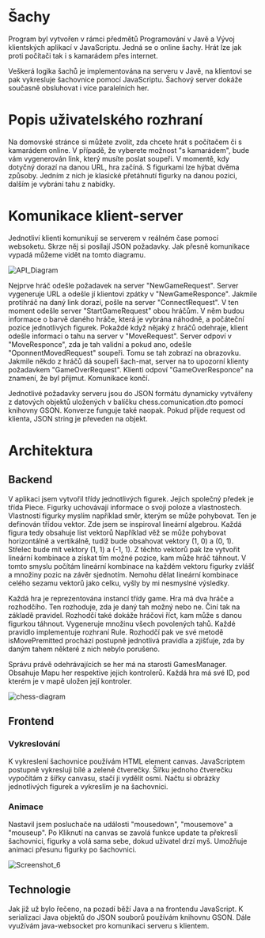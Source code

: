 # Šachy
Program byl vytvořen v rámci předmětů Programování v Javě a Vývoj klientských aplikací v JavaScriptu. Jedná se o online šachy. Hrát lze jak proti počítači tak i s kamarádem přes internet.

Veškerá logika šachů je implementována na serveru v Javě, na klientovi se pak vykresluje šachovnice pomocí JavaScriptu. Šachový server dokáže současně obsluhovat i více paralelních her.

# Popis uživatelského rozhraní

Na domovské stránce si můžete zvolit, zda chcete hrát s počítačem či s kamarádem online. V případě, že vyberete možnost "s kamarádem", bude vám vygenerován link, který musíte poslat soupeři. V momentě, kdy dotyčný dorazí na danou URL, hra začíná. S figurkami lze hýbat dvěma způsoby. Jedním z nich je klasické přetáhnutí figurky na danou pozici, dalším je vybrání tahu z nabídky.

# Komunikace klient-server

Jednotliví klienti komunikují se serverem v reálném čase pomocí websoketu. Skrze něj si posílají JSON požadavky. Jak přesně komunikace vypadá můžeme vidět na tomto diagramu.

![API_Diagram](uploads/2bc5885a1968f4ab4375ffb496223f38/API_Diagram.png)

Nejprve hráč odešle požadavek na server "NewGameRequest". Server vygeneruje URL a odešle jí klientovi zpátky v "NewGameResponce". Jakmile protihráč na daný link dorazí, pošle na server "ConnectRequest". V ten moment odešle server "StartGameRequest" obou hráčům. V něm budou informace o barvě daného hráče, která je vybrána náhodně, a počáteční pozice jednotlivých figurek. Pokaždé když nějaký z hráčů odehraje, klient odešle informaci o tahu na server v "MoveRequest". Server odpoví v "MoveResponce", zda je tah validní a pokud ano, odešle "OponnentMovedRequest" soupeři. Tomu se tah zobrazí na obrazovku. Jakmile někdo z hráčů dá soupeři šach-mat, server na to upozorní klienty požadavkem "GameOverRequest". Klienti odpoví "GameOverResponce" na znamení, že byl přijmut. Komunikace končí.

Jednotlivé požadavky serveru jsou do JSON formátu dynamicky vytvářeny z datových objektů uložených v balíčku chess.comunication.dto pomocí knihovny GSON. Konverze funguje také naopak. Pokud přijde request od klienta, JSON string je převeden na objekt.

# Architektura

## Backend

V aplikaci jsem vytvořil třídy jednotlivých figurek. Jejich společný předek je třída Piece. Figurky uchovávají informace o svoji poloze a vlastnostech. Vlastností figurky myslím například směr, kterým se může pohybovat. Ten je definován třídou vektor. Zde jsem se inspiroval lineární algebrou. Každá figura tedy obsahuje list vektorů Například věž se může pohybovat horizontálně a vertikálně, tudíž bude obsahovat vektory (1, 0) a (0, 1). Střelec bude mít vektory (1, 1) a (-1, 1). Z těchto vektorů pak lze vytvořit lineární kombinace a získat tím možné pozice, kam může hráč táhnout. V tomto smyslu počítám lineární kombinace na každém vektoru figurky zvlášť a množiny pozic na závěr sjednotím. Nemohu dělat lineární kombinace celého sezamu vektorů jako celku, vyšly by mi nesmyslné výsledky.

Každá hra je reprezentována instancí třídy game. Hra má dva hráče a rozhodčího. Ten rozhoduje, zda je daný tah možný nebo ne. Činí tak na základě pravidel. Rozhodčí také dokáže hráčovi říct, kam může s danou figurkou táhnout. Vygeneruje množinu všech povolených tahů. Každé pravidlo implementuje rozhraní Rule. Rozhodčí pak ve své metodě isMovePremitted prochází postupně jednotlivá pravidla a zjišťuje, zda by daným tahem některé z nich nebylo porušeno.

Správu právě odehrávajících se her má na starosti GamesManager. Obsahuje Mapu her respektive jejich kontrolerů. Každá hra má své ID, pod kterém je v mapě uložen její kontroler. 

![chess-diagram](uploads/13a04dc8c8f3ffe647911495053d02c9/chess-diagram.png)

## Frontend
### Vykreslování

K vykreslení šachovnice používám HTML element canvas. JavaScriptem postupně vykresluji bílé a zelené čtverečky. Šířku jednoho čtverečku vypočítám z šířky canvasu, stačí ji vydělit osmi. Načtu si obrázky jednotlivých figurek a vykreslím je na šachovnici.

### Animace
Nastavil jsem posluchače na události "mousedown", "mousemove" a "mouseup". Po Kliknutí na canvas se zavolá funkce update ta překreslí šachovnici, figurky a volá sama sebe, dokud uživatel drzí myš. Umožňuje animaci přesunu figurky po šachovnici. 

![Screenshot_6](uploads/cee915c663f821757d82a42284cf0103/Screenshot_6.png)

## Technologie
Jak již už bylo řečeno, na pozadí běží Java a na frontendu JavaScript. K serializaci Java objektů do JSON souborů používám knihovnu GSON. Dále využívám java-websocket pro komunikaci serveru s klientem.
